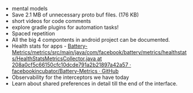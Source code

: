  - mental models
 - Save 2.1 MB of unnecessary proto buf files. (176 KB)
 - short videos for code comments
 - explore gradle plugins for automation tasks!
 - Spaced repetition
 - All the big 4 compontents in android project can be documented. 
- Health stats for apps - [Battery-Metrics/metrics/src/main/java/com/facebook/battery/metrics/healthstats/HealthStatsMetricsCollector.java at 208a0cf5c66150cfc10dcde791a2b21897a42a57 · facebookincubator/Battery-Metrics · GitHub](https://github.com/facebookincubator/Battery-Metrics/blob/208a0cf5c66150cfc10dcde791a2b21897a42a57/metrics/src/main/java/com/facebook/battery/metrics/healthstats/HealthStatsMetricsCollector.java)
- Observability for the interceptors we have today
- Learn about shared preferences in detail till the end of the interface.

